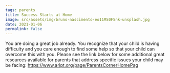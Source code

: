 ```yaml
---
tags: parents
title: Success Starts at Home
image: src/assets/img/bruno-nascimento-eo11MS0FSnk-unsplash.jpg
date: 2021-01-06
permalink: false
---
```

You are doing a great job already. You recognize that your child is having difficulty and you care enough to find
some help so that your child can overcome this with you. Please see the link below for some additional great resources
available for parents that address specific issues your child may be facing:
<a href="https://www.a4pt.org/page/ParentsCornerHomePag" aria-label="Association for Play Therapy Resources">https://www.a4pt.org/page/ParentsCornerHomePag</a>
